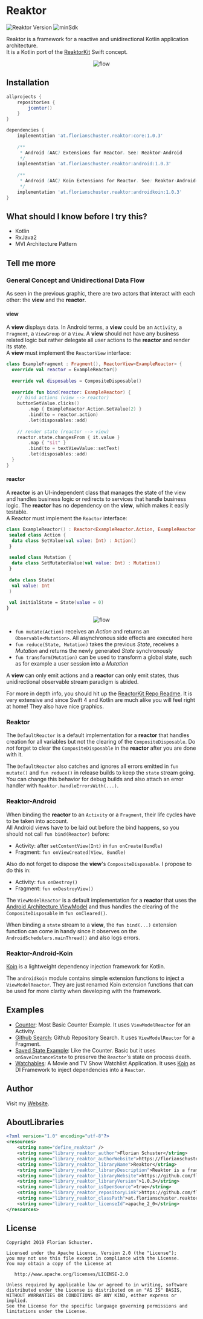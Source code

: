# Reaktor

![Reaktor Version](https://img.shields.io/badge/Reaktor-1.0.3-red.svg) ![minSdk](https://img.shields.io/badge/minSdk-14-green.svg)

Reaktor is a framework for a reactive and unidirectional Kotlin application architecture.  
It is a Kotlin port of the [ReaktorKit](https://github.com/ReactorKit/ReactorKit/) Swift concept.

<p align="center">
  <img alt="flow" src="https://github.com/floschu/Reaktor/blob/master/reactor_diagram.png">
</p>

## Installation

```groovy
allprojects {
    repositories {
        jcenter()
    }
}

dependencies {
    implementation 'at.florianschuster.reaktor:core:1.0.3'
    
    /**
     * Android (AAC) Extensions for Reactor. See: Reaktor-Android
     */
    implementation 'at.florianschuster.reaktor:android:1.0.3'
    
    /**
     * Android (AAC) Koin Extensions for Reactor. See: Reaktor-Android-Koin
     */
    implementation 'at.florianschuster.reaktor:androidkoin:1.0.3'
}
```

## What should I know before I try this?

* Kotlin
* RxJava2
* MVI Architecture Pattern

## Tell me more

### General Concept and Unidirectional Data Flow

As seen in the previous graphic, there are two actors that interact with each other: the **view** and the **reactor**.

#### view

A **view** displays data. In Android terms, a **view** could be an `Activity`, a `Fragment`, a `ViewGroup` or a `View`. A **view** should not have any business related logic but rather delegate all user actions to the **reactor** and render its state.  
A **view** must implement the `ReactorView` interface:

```kotlin
class ExampleFragment : Fragment(), ReactorView<ExampleReactor> {
  override val reactor = ExampleReactor()
  
  override val disposables = CompositeDisposable()
  
  override fun bind(reactor: ExampleReactor) {
    // bind actions (view --> reactor)
    buttonSetValue.clicks()
        .map { ExampleReactor.Action.SetValue(2) }
        .bind(to = reactor.action)
        .let(disposables::add)
    
    // render state (reactor --> view)
    reactor.state.changesFrom { it.value }
        .map { "$it" }
        .bind(to = textViewValue::setText)
        .let(disposables::add)
  }
}
```

#### reactor

A **reactor** is an UI-independent class that manages the state of the view and handles business logic or redirects to services that handle business logic. The **reactor** has no dependency on the **view**, which makes it easily testable.  
A Reactor must implement the `Reactor` interface:

```kotlin
class ExampleReactor() : Reactor<ExampleReactor.Action, ExampleReactor.Mutation, ExampleReactor.State> {
 sealed class Action {
  data class SetValue(val value: Int) : Action()
 }
 
 sealed class Mutation {
  data class SetMutatedValue(val value: Int) : Mutation()
 }
 
 data class State(
  val value: Int
 )
 
 val initialState = State(value = 0)
}
```

<p align="center">
  <img alt="flow" src="https://github.com/floschu/Reaktor/blob/master/reactor_diagram_full.png">
</p>

* `fun mutate(Action)` receives an *Action* and returns an `Observable<Mutation>`. All asynchronous side effects are executed here
* `fun reduce(State, Mutation)` takes the previous *State*, receives a *Mutation* and returns the newly generated *State* synchronously
* `fun transform(Mutation)` can be used to transform a global state, such as for example a user session into a *Mutation*

A **view** can only emit actions and a **reactor** can only emit states, thus unidirectional observable stream paradigm is abided.

For more in depth info, you should hit up the [ReactorKit Repo Readme](https://github.com/ReactorKit/ReactorKit/blob/master/README.md). It is very extensive and since Swift 4 and Kotlin are much alike you will feel right at home! They also have nice graphics.

### Reaktor

The `DefaultReactor` is a default implementation for a **reactor** that handles creation for all variables but not the clearing of the `CompositeDisposable`. Do *not* forget to clear the `CompositeDisposable` in the **reactor** after you are done with it.

The `DefaultReactor` also catches and ignores all errors emitted in `fun mutate()` and `fun reduce()` in release builds to keep the `state` stream going. You can change this behavior for debug builds and also attach an error handler with `Reaktor.handleErrorsWith(...)`.  

### Reaktor-Android

When binding the **reactor** to an `Activity` or a `Fragment`, their life cycles have to be taken into account.  
All Android views have to be laid out before the bind happens, so you should not call `fun bind(Reactor)` before:

* Activity: after `setContentView(Int)` in `fun onCreate(Bundle)`
* Fragment: `fun onViewCreated(View, Bundle)`

Also do not forget to dispose the **view**'s `CompositeDisposable`. I propose to do this in: 

* Activity: `fun onDestroy()`
* Fragment: `fun onDestroyView()`

The `ViewModelReactor` is a default implementation for a **reactor** that uses the [Android Architecture ViewModel](https://developer.android.com/topic/libraries/architecture/viewmodel) and thus handles the clearing of the `CompositeDisposable` in `fun onCleared()`.

When binding a `state` stream to a **view**, the `fun bind(...)` extension function can come in handy since it observes on the `AndroidSchedulers.mainThread()` and also logs errors.

### Reaktor-Android-Koin

[Koin](https://github.com/InsertKoinIO/koin) is a lightweight dependency injection framework for Kotlin.

The `androidkoin` module contains simple extension functions to inject a `ViewModelReactor`. They are just renamed Koin extension functions that can be used for more clarity when developing with the framework.

## Examples

* [Counter](https://github.com/floschu/Reaktor/tree/master/counterexample): Most Basic Counter Example. It uses `ViewModelReactor` for an Activity.
* [Github Search](https://github.com/floschu/Reaktor/tree/master/githubexample): Github Repository Search. It uses `ViewModelReactor` for a Fragment.
* [Saved State Example](https://github.com/floschu/Reaktor/tree/master/savedstateexample): Like the Counter. Basic but it uses `onSaveInstanceState` to preserve the `Reactor`'s state on process death.
* [Watchables](https://github.com/floschu/Watchables): A Movie and TV Show Watchlist Application. It uses [Koin](https://github.com/InsertKoinIO/koin) as DI Framework to inject dependencies into a `Reactor`.

## Author

Visit my [Website](https://florianschuster.at/).

## AboutLibraries

``` xml
<?xml version="1.0" encoding="utf-8"?>
<resources>
    <string name="define_reaktor" />
    <string name="library_reaktor_author">Florian Schuster</string>
    <string name="library_reaktor_authorWebsite">https://florianschuster.at</string>
    <string name="library_reaktor_libraryName">Reaktor</string>
    <string name="library_reaktor_libraryDescription">Reaktor is a framework for a reactive and unidirectional application architecture.</string>
    <string name="library_reaktor_libraryWebsite">https://github.com/floschu/Reaktor</string>
    <string name="library_reaktor_libraryVersion">1.0.3</string>
    <string name="library_reaktor_isOpenSource">true</string>
    <string name="library_reaktor_repositoryLink">https://github.com/floschu/Reaktor</string>
    <string name="library_reaktor_classPath">at.florianschuster.reaktor</string>
    <string name="library_reaktor_licenseId">apache_2_0</string>
</resources>
```

## License

```
Copyright 2019 Florian Schuster.

Licensed under the Apache License, Version 2.0 (the "License");
you may not use this file except in compliance with the License.
You may obtain a copy of the License at

   http://www.apache.org/licenses/LICENSE-2.0

Unless required by applicable law or agreed to in writing, software
distributed under the License is distributed on an "AS IS" BASIS,
WITHOUT WARRANTIES OR CONDITIONS OF ANY KIND, either express or implied.
See the License for the specific language governing permissions and
limitations under the License.
```
